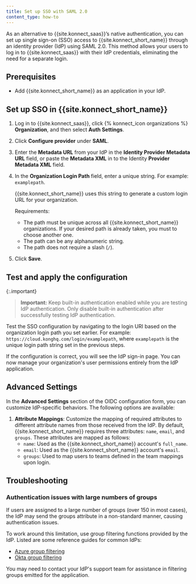 ```yaml
---
title: Set up SSO with SAML 2.0
content_type: how-to
---
```


As an alternative to {{site.konnect_saas}}’s native authentication, you can set up single sign-on (SSO) access to {{site.konnect_short_name}} through an identity provider (IdP) using SAML 2.0. This method allows your users to log in to {{site.konnect_saas}} with their IdP credentials, eliminating the need for a separate login.

## Prerequisites

* Add {{site.konnect_short_name}} as an application in your IdP.

## Set up SSO in {{site.konnect_short_name}}

1. Log in to {{site.konnect_saas}}, click {% konnect_icon organizations %} **Organization**, and then select **Auth Settings**.

2. Click **Configure provider** under **SAML**. 

3. Enter the **Metadata URL** from your IdP in the **Identity Provider Metadata URL** field, or paste the **Metadata XML** in to the Identity **Provider Metadata XML** field.

4. In the **Organization Login Path** field, enter a unique string. For example: `examplepath`.

   {{site.konnect_short_name}} uses this string to generate a custom login
   URL for your organization.

   Requirements:
    * The path must be unique across all {{site.konnect_short_name}} organizations.
      If your desired path is already taken, you must to choose another one.
    * The path can be any alphanumeric string.
    * The path does not require a slash (`/`).

5. Click **Save**.

## Test and apply the configuration

{:.important}
> **Important:** Keep built-in authentication enabled while you are testing IdP authentication. Only disable built-in authentication after successfully testing IdP authentication.

Test the SSO configuration by navigating to the login URI based on the organization login path you set earlier. For example: `https://cloud.konghq.com/login/examplepath`, where `examplepath` is the unique login path string set in the previous steps.

If the configuration is correct, you will see the IdP sign-in page. You can now manage your organization's user permissions entirely from the IdP application.

## Advanced Settings

In the **Advanced Settings**  section of the OIDC configuration form, you can customize IdP-specific behaviors. The following options are available:

1. **Attribute Mappings**: Customize the mapping of required attributes to different attribute names from those received from the IdP. By default, {{site.konnect_short_name}} requires three attributes: `name`, `email`, and `groups`. These attributes are mapped as follows:
    - `name`: Used as the {{site.konnect_short_name}} account's `full_name`.
    - `email`: Used as the {{site.konnect_short_name}} account's `email`.
    - `groups`: Used to map users to teams defined in the team mappings upon login.

## Troubleshooting

### Authentication issues with large numbers of groups

If users are assigned to a large number of groups (over 150 in most cases), the IdP may send the groups attribute in a non-standard manner, causing authentication issues.

To work around this limitation, use group filtering functions provided by the IdP.
Listed are some reference guides for common IdPs:
* [Azure group filtering](https://learn.microsoft.com/en-us/azure/active-directory/hybrid/connect/how-to-connect-fed-group-claims#group-filtering)
* [Okta group filtering](https://support.okta.com/help/s/article/How-to-send-certain-groups-that-the-user-is-assigned-to-in-one-Group-attribute-statement)

You may need to contact your IdP's support team for assistance in filtering groups emitted for the application.